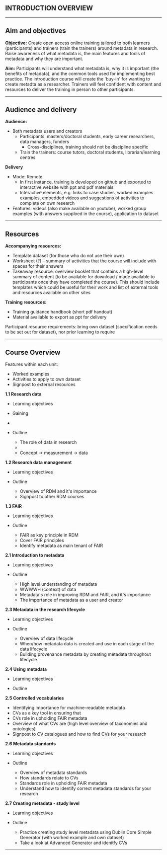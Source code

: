 ## INTRODUCTION  OVERVIEW

---
## Aim and objectives

**Objective:** Create open access online training tailored to both learners (participants) and trainers (train the trainers) around metadata in research. Raise awareness of what metadata is, the main features and tools of metadata and why they are important.

**Aim:** Participants will understand what metadata is, why it is important (the benefits of metadata), and the common tools used for implementing best practice. The introduction course will create the 'buy-in' for wanting to create metadta as a researcher. Trainers will feel confident with content and resources to deliver the training in person to other participants.

---
## Audience and delivery

**Audience:**
- Both metadata users and creators
  - Participants: masters/doctoral students, early career researchers, data managers, funders
    - Cross-disciplines, training should not be discipline specific
  - Train the trainers: course tutors, doctoral students, librarian/learning centres

**Delivery**
- Mode: Remote
  - In first instance, training is developed on github and exported to interactive website with ppt and pdf materials
  - Interactive elements, e.g. links to case studies, worked examples examples, embedded videos and suggestions of activities to complete on own research
- Features: videos (also make available on youtube), worked group examples (with answers supploed in the course), application to dataset

---
## Resources

**Accompanying resources:**
- Template dataset (for those who do not use their own)
- Worksheet (?) – summary of activities that the course will include with spaces for their answers
- Takeaway resource: overview booklet that contains a high-level summary of content (to be available for download / made available to participants once they have completed the course). This should include templates which could be useful for their work and list of external tools and resources available on other sites

**Training resources:**
- Training guidance handbook (short pdf handout)
- Material available to export as ppt for delivery

Participant resource requirements: bring own dataset (specification needs to be set out for dataset), nor prior learning to require

---
## Course Overview

Features within each unit:
- Worked examples
- Activities to apply to own dataset
- Signpost to external resources

**1.1 Research data**
- Learning objectives
 - Gaining
 - 

- Outline 
  - The role of data in research
  - 
  - Concept -> measurement -> data
    
**1.2 Research data management**
- Learning objectives


- Outline 
  - Overview of RDM and it's importance
  - Signpost to other RDM courses
    
**1.3 FAIR**
- Learning objectives


- Outline 
  - FAIR as key principle in RDM
  - Cover FAIR principles
  - Identify metadata as main tenant of FAIR
    
**2.1 Introduction to metadata**
- Learning objectives


- Outline 
  - High level understanding of metadata
  - WWWWH (context) of data
  - Metadata's role in improving RDM and FAIR, and it's importance
  - The importance of metadata as a user and creator
  
    
**2.3 Metadata in the research lifecycle**
- Learning objectives


- Outline 
  - Overview of data lifecycle
  - When/how metadata data is created and use in each stage of the data lifecycle
  - Building provenance metadata by creating metadata throughout lifecycle
    
**2.4 Using metadata**
- Learning objectives


- Outline 

**2.5 Controlled vocabularies**
   - Identifying importance for machine-readable metadata
   - CVs as a key tool in ensuring that
   - CVs role in upholding FAIR metadata
   - Overview of what CVs are (high level overview of taxonomies and ontologies)
   - Signpost to CV catalogues and how to find CVs for your research
  
**2.6 Metadata standards**

- Learning objectives


- Outline 
   - Overview of metadata standards
   - How standards relate to CVs
   - Standards role in upholding FAIR metadata
   - Understand how to identify correct metadata standards for your research
  
**2.7 Creating metadata - study level**
- Learning objectives


- Outline 
  - Practice creating study level metadata using Dublin Core Simple Generator (with worked example and own dataset)
  - Take a look at Advanced Generator and idenitfy CVs
    

---
